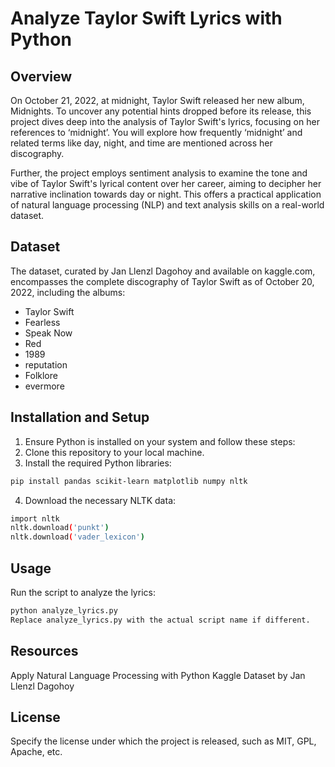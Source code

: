 # Analyze Taylor Swift Lyrics with Python

## Overview
On October 21, 2022, at midnight, Taylor Swift released her new album, Midnights. To uncover any potential hints dropped before its release, this project dives deep into the analysis of Taylor Swift's lyrics, focusing on her references to ‘midnight’. You will explore how frequently ‘midnight’ and related terms like day, night, and time are mentioned across her discography.

Further, the project employs sentiment analysis to examine the tone and vibe of Taylor Swift's lyrical content over her career, aiming to decipher her narrative inclination towards day or night. This offers a practical application of natural language processing (NLP) and text analysis skills on a real-world dataset.

## Dataset
The dataset, curated by Jan Llenzl Dagohoy and available on kaggle.com, encompasses the complete discography of Taylor Swift as of October 20, 2022, including the albums:

- Taylor Swift
- Fearless
- Speak Now
- Red
- 1989
- reputation
- Folklore
- evermore

## Installation and Setup
1. Ensure Python is installed on your system and follow these steps:
2. Clone this repository to your local machine.
3. Install the required Python libraries:
```bash
pip install pandas scikit-learn matplotlib numpy nltk
```

4. Download the necessary NLTK data:
```bash
import nltk
nltk.download('punkt')
nltk.download('vader_lexicon')
```

## Usage
Run the script to analyze the lyrics:
```bash
python analyze_lyrics.py
Replace analyze_lyrics.py with the actual script name if different.
```
## Resources
Apply Natural Language Processing with Python
Kaggle Dataset by Jan Llenzl Dagohoy

## License
Specify the license under which the project is released, such as MIT, GPL, Apache, etc.
